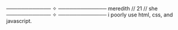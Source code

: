 ──────────── ✧ ─────────────
   meredith // 21 // she
──────────── ✧ ───────────── 
i poorly use html, css, and javascript. 
